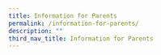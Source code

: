 ```yaml
---
title: Information for Parents
permalink: /information-for-parents/
description: ""
third_nav_title: Information for Parents
---
```

